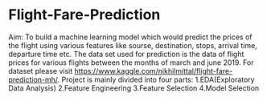 # Flight-Fare-Prediction
Aim: To build a machine learning model which would predict the prices of the flight using various features like sourse, destination, stops, arrival time, departure time etc.
The data set used for prediction is the data of flight prices for various flights between the months of march and june 2019. For dataset please visit https://www.kaggle.com/nikhilmittal/flight-fare-prediction-mh/. 
Project is mainly divided into four parts:
1.EDA(Exploratory Data Analysis)
2.Feature Engineering
3.Feature Selection
4.Model Selection
